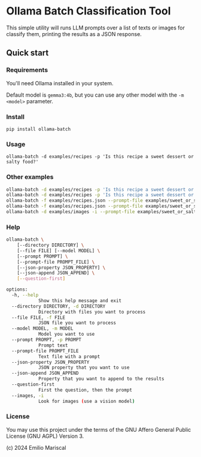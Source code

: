 # Ollama Batch Classification Tool

This simple utility will runs LLM prompts over a list of texts
or images for classify them, printing the results as a JSON response.

## Quick start

### Requirements

You'll need Ollama installed in your system.

Default model is `gemma3:4b`, but you can use any other model with the `-m <model>` parameter.

### Install

`pip install ollama-batch`

### Usage

```
ollama-batch -d examples/recipes -p 'Is this recipe a sweet dessert or salty food?'
```

### Other examples

```bash
ollama-batch -d examples/recipes -p 'Is this recipe a sweet dessert or salty food?' --json-property=ingredients
ollama-batch -d examples/recipes -p 'Is this recipe a sweet dessert or salty food?' --json-property=title
ollama-batch -f examples/recipes.json --prompt-file examples/sweet_or_salty.txt
ollama-batch -f examples/recipes.json --prompt-file examples/sweet_or_salty.txt --json-append=title,url
ollama-batch -d examples/images -i --prompt-file examples/sweet_or_salty.txt
```

### Help

```sh
ollama-batch \
    [--directory DIRECTORY] \
    [--file FILE] [--model MODEL] \
    [--prompt PROMPT] \
    [--prompt-file PROMPT_FILE] \
    [--json-property JSON_PROPERTY] \
    [--json-append JSON_APPEND] \
    [--question-first]

options:
  -h, --help
            Show this help message and exit
  --directory DIRECTORY, -d DIRECTORY
            Directory with files you want to process
  --file FILE, -f FILE
            JSON file you want to process
  --model MODEL, -m MODEL
            Model you want to use
  --prompt PROMPT, -p PROMPT
            Prompt text
  --prompt-file PROMPT_FILE
            Text file with a prompt
  --json-property JSON_PROPERTY
            JSON property that you want to use
  --json-append JSON_APPEND
            Property that you want to append to the results
  --question-first
            First the question, then the prompt
  --images, -i
            Look for images (use a vision model)
```

### License

You may use this project under the terms of the GNU Affero General Public License (GNU AGPL) Version 3.

(c) 2024 Emilio Mariscal
